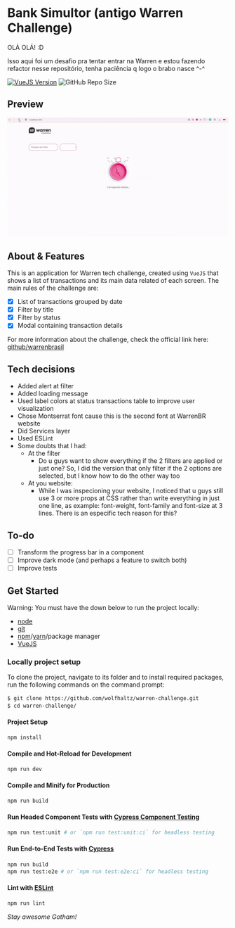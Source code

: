 # Bank Simultor (antigo Warren Challenge)

OLÁ OLÁ! :D

Isso aqui foi um desafio pra tentar entrar na Warren e estou fazendo refactor nesse repositório, tenha paciência q logo o brabo nasce ^-^


[![VueJS Version](https://img.shields.io/badge/vuejs-3.2.37-green.svg)](https://vuejs.org)
![GitHub Repo Size](https://img.shields.io/github/repo-size/wolfhaltz/warren-challenge)

## Preview

![Preview gif](./preview.gif)

## About & Features

This is an application for Warren tech challenge, created using `VueJS` that shows a list of transactions and its main data related of each screen.
The main rules of the challenge are:

- [x] List of transactions grouped by date
- [x] Filter by title
- [x] Filter by status
- [x] Modal containing transaction details

For more information about the challenge, check the official link here: <a href="https://github.com/warrenbrasil/desafio-warren-web">github/warrenbrasil</a>

## Tech decisions

* Added alert at filter
* Added loading message
* Used label colors at status transactions table to improve user visualization
* Chose Montserrat font cause this is the second font at WarrenBR website
* Did Services layer
* Used ESLint
* Some doubts that I had:
    * At the filter
        * Do u guys want to show everything if the 2 filters are applied or just one? 
        So, I did the version that only filter if the 2 options are selected, but I know how to do the other way too
    * At you website:
        * While I was inspecioning your website, I noticed that u guys still use 3 or more props at CSS rather than write everything in just one line, as example: font-weight, font-family and font-size at 3 lines. There is an especific tech reason for this?

## To-do

- [ ] Transform the progress bar in a component
- [ ] Improve dark mode (and perhaps a feature to switch both)
- [ ] Improve tests

## Get Started

Warning:
You must have the down below to run the project locally:

- <a href="https://nodejs.org/en/">node</a>
- <a href="https://git-scm.com">git</a>
- <a href="https://www.npmjs.com">npm</a>/<a href="https://yarnpkg.com">yarn</a>/package manager
- <a href="https://vuejs.org">VueJS</a>

### Locally project setup

To clone the project, navigate to its folder and to install required packages, run the following commands on the command prompt:

```sh
$ git clone https://github.com/wolfhaltz/warren-challenge.git
$ cd warren-challenge/
```

#### Project Setup

```sh
npm install
```

#### Compile and Hot-Reload for Development

```sh
npm run dev
```

#### Compile and Minify for Production

```sh
npm run build
```

#### Run Headed Component Tests with [Cypress Component Testing](https://on.cypress.io/component)

```sh
npm run test:unit # or `npm run test:unit:ci` for headless testing
```

#### Run End-to-End Tests with [Cypress](https://www.cypress.io/)

```sh
npm run build
npm run test:e2e # or `npm run test:e2e:ci` for headless testing
```

#### Lint with [ESLint](https://eslint.org/)

```sh
npm run lint
```

_Stay awesome Gotham!_